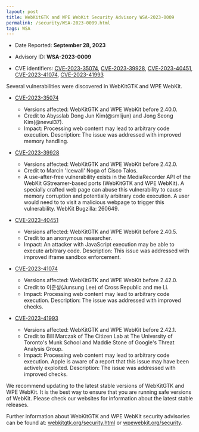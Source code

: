 ```yaml
---
layout: post
title: WebKitGTK and WPE WebKit Security Advisory WSA-2023-0009
permalink: /security/WSA-2023-0009.html
tags: WSA
---
```


* Date Reported: **September 28, 2023**

* Advisory ID: **WSA-2023-0009**

* CVE identifiers: [CVE-2023-35074](#CVE-2023-35074), [CVE-2023-39928](#CVE-2023-39928), [CVE-2023-40451](#CVE-2023-40451), [CVE-2023-41074](#CVE-2023-41074), [CVE-2023-41993](#CVE-2023-41993)


Several vulnerabilities were discovered in WebKitGTK and WPE WebKit.

* <a name='CVE-2023-35074' href='https://cve.mitre.org/cgi-bin/cvename.cgi?name=CVE-2023-35074'>CVE-2023-35074</a>
  * Versions affected: WebKitGTK and WPE WebKit before 2.40.0.
  * Credit to Abysslab Dong Jun Kim(@smlijun) and Jong Seong Kim(@nevul37).
  * Impact: Processing web content may lead to arbitrary code execution. Description: The
    issue was addressed with improved memory handling.
  

* <a name='CVE-2023-39928' href='https://cve.mitre.org/cgi-bin/cvename.cgi?name=CVE-2023-39928'>CVE-2023-39928</a>
  * Versions affected: WebKitGTK and WPE WebKit before 2.42.0.
  * Credit to Marcin 'Icewall' Noga of Cisco Talos.
  * A use-after-free vulnerability exists in the MediaRecorder API of the WebKit
    GStreamer-based ports (WebKitGTK and WPE WebKit). A specially crafted web page can
    abuse this vulnerability to cause memory corruption and potentially arbitrary code
    execution. A user would need to to visit a malicious webpage to trigger this
    vulnerability. WebKit Bugzilla: 260649.
  

* <a name='CVE-2023-40451' href='https://cve.mitre.org/cgi-bin/cvename.cgi?name=CVE-2023-40451'>CVE-2023-40451</a>
  * Versions affected: WebKitGTK and WPE WebKit before 2.40.5.
  * Credit to an anonymous researcher.
  * Impact: An attacker with JavaScript execution may be able to execute arbitrary code.
    Description: This issue was addressed with improved iframe sandbox enforcement.
  

* <a name='CVE-2023-41074' href='https://cve.mitre.org/cgi-bin/cvename.cgi?name=CVE-2023-41074'>CVE-2023-41074</a>
  * Versions affected: WebKitGTK and WPE WebKit before 2.42.0.
  * Credit to 이준성(Junsung Lee) of Cross Republic and me Li.
  * Impact: Processing web content may lead to arbitrary code execution. Description: The
    issue was addressed with improved checks.
  

* <a name='CVE-2023-41993' href='https://cve.mitre.org/cgi-bin/cvename.cgi?name=CVE-2023-41993'>CVE-2023-41993</a>
  * Versions affected: WebKitGTK and WPE WebKit before 2.42.1.
  * Credit to Bill Marczak of The Citizen Lab at The University of Toronto's Munk School and Maddie
    Stone of Google's Threat Analysis Group.
  * Impact: Processing web content may lead to arbitrary code execution. Apple is aware of
    a report that this issue may have been actively exploited. Description: The issue was
    addressed with improved checks.
  

We recommend updating to the latest stable versions of WebKitGTK and WPE WebKit. It is the
best way to ensure that you are running safe versions of WebKit. Please check our websites
for information about the latest stable releases.

Further information about WebKitGTK and WPE WebKit security advisories can be found at:
[webkitgtk.org/security.html](https://webkitgtk.org/security.html) or
[wpewebkit.org/security](https://wpewebkit.org/security).

